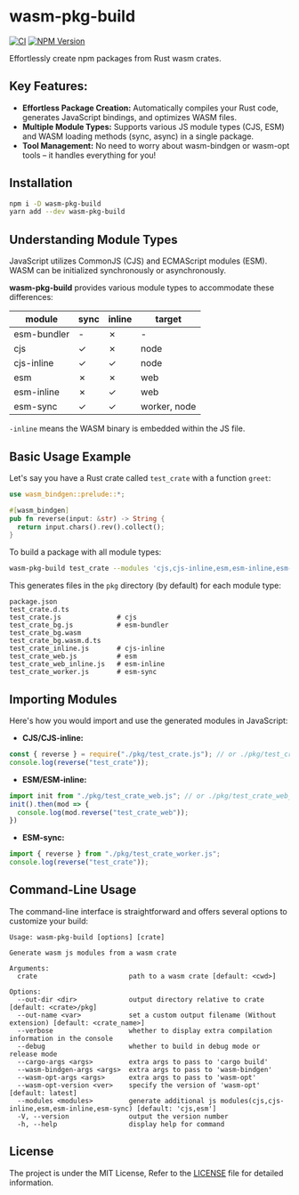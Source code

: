 # wasm-pkg-build

[![CI](https://github.com/sigoden/wasm-pkg-build/actions/workflows/ci.yaml/badge.svg)](https://github.com/sigoden/wasm-pkg-build/actions/workflows/ci.yaml)
[![NPM Version](https://img.shields.io/npm/v/wasm-pkg-build)](https://www.npmjs.com/package/wasm-pkg-build)

Effortlessly create npm packages from Rust wasm crates.

## Key Features:

* **Effortless Package Creation:** Automatically compiles your Rust code, generates JavaScript bindings, and optimizes WASM files. 
* **Multiple Module Types:** Supports various JS module types (CJS, ESM) and WASM loading methods (sync, async) in a single package.
* **Tool Management:** No need to worry about wasm-bindgen or wasm-opt tools – it handles everything for you!

## Installation

```bash
npm i -D wasm-pkg-build
yarn add --dev wasm-pkg-build
```

## Understanding Module Types

JavaScript utilizes CommonJS (CJS) and ECMAScript modules (ESM). WASM can be initialized synchronously or asynchronously.

**wasm-pkg-build** provides various module types to accommodate these differences:

| module      | sync | inline | target       |
| ----------- | ---- | ------ | ------------ |
| esm-bundler | -    | ✗      | -            |
| cjs         | ✓    | ✗      | node         |
| cjs-inline  | ✓    | ✓      | node         |
| esm         | ✗    | ✗      | web          |
| esm-inline  | ✗    | ✓      | web          |
| esm-sync    | ✓    | ✓      | worker, node |

`-inline` means the WASM binary is embedded within the JS file.

## Basic Usage Example

Let's say you have a Rust crate called `test_crate` with a function `greet`:

```rust
use wasm_bindgen::prelude::*;

#[wasm_bindgen]
pub fn reverse(input: &str) -> String {
  return input.chars().rev().collect();
}
```

To build a package with all module types:

```bash
wasm-pkg-build test_crate --modules 'cjs,cjs-inline,esm,esm-inline,esm-sync' 
```

This generates files in the `pkg` directory (by default) for each module type:

```
package.json
test_crate.d.ts            
test_crate.js              # cjs
test_crate_bg.js           # esm-bundler
test_crate_bg.wasm         
test_crate_bg.wasm.d.ts
test_crate_inline.js       # cjs-inline
test_crate_web.js          # esm
test_crate_web_inline.js   # esm-inline
test_crate_worker.js       # esm-sync
```

## Importing Modules

Here's how you would import and use the generated modules in JavaScript:

* **CJS/CJS-inline:**

```js
const { reverse } = require("./pkg/test_crate.js"); // or ./pkg/test_crate_inline.js for inline
console.log(reverse("test_crate"));
```

* **ESM/ESM-inline:**

```js
import init from "./pkg/test_crate_web.js"; // or ./pkg/test_crate_web_inline.js for inline
init().then(mod => {
  console.log(mod.reverse("test_crate_web"));
})
```

* **ESM-sync:**

```js
import { reverse } from "./pkg/test_crate_worker.js";
console.log(reverse("test_crate"));
```

## Command-Line Usage

The command-line interface is straightforward and offers several options to customize your build:

```
Usage: wasm-pkg-build [options] [crate]

Generate wasm js modules from a wasm crate

Arguments:
  crate                       path to a wasm crate [default: <cwd>]

Options:
  --out-dir <dir>             output directory relative to crate [default: <crate>/pkg]
  --out-name <var>            set a custom output filename (Without extension) [default: <crate_name>]
  --verbose                   whether to display extra compilation information in the console
  --debug                     whether to build in debug mode or release mode
  --cargo-args <args>         extra args to pass to 'cargo build'
  --wasm-bindgen-args <args>  extra args to pass to 'wasm-bindgen'
  --wasm-opt-args <args>      extra args to pass to 'wasm-opt'
  --wasm-opt-version <ver>    specify the version of 'wasm-opt' [default: latest]
  --modules <modules>         generate additional js modules(cjs,cjs-inline,esm,esm-inline,esm-sync) [default: 'cjs,esm']
  -V, --version               output the version number
  -h, --help                  display help for command
```

## License

The project is under the MIT License, Refer to the [LICENSE](https://github.com/sigoden/wasm-pkg-build/blob/main/LICENSE) file for detailed information.
